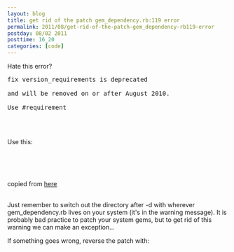 ```yaml
---
layout: blog
title: get rid of the patch gem_dependency.rb:119 error
permalink: 2011/08/get-rid-of-the-patch-gem_dependency-rb119-error
postday: 08/02 2011
posttime: 16_20
categories: [code]
---
```


Hate this error?

<pre>
fix version_requirements is deprecated <br>
and will be removed on or after August 2010. <br>
Use #requirement
</pre><br><br>

Use this:<br><br>

<script src="https://gist.github.com/1143138.js?file=gistfile1.txt"></script><br><br>

copied from <a href="http://www.mattvsworld.com/blog/2010/03/version_requirements-deprecated-warning-in-rails/">here</a><br><br>

Just remember to switch out the directory after -d with wherever gem_dependency.rb lives on your system (it's in the warning message). It is probably bad practice to patch your system gems, but to get rid of this warning we can make an exception...

If something goes wrong, reverse the patch with: <br><br>


<script src="https://gist.github.com/1143140.js?file=gistfile1.txt"></script>

